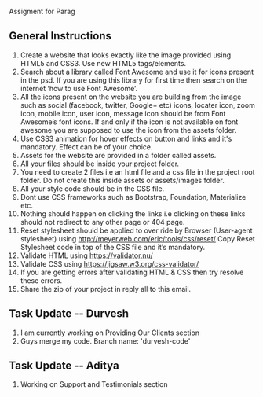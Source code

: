 Assigment for Parag

## General Instructions

1. Create a website that looks exactly like the image provided using HTML5 and CSS3. Use new HTML5 tags/elements.
2. Search about a library called Font Awesome and use it for icons present in the psd. If you are using this library for first time then search on the internet ‘how to use Font Awesome’.
3. All the icons present on the website you are building from the image such as social (facebook, twitter, Google+ etc) icons, locater icon, zoom icon, mobile icon, user icon, message icon should be from Font Awesome’s font icons. If and only if the icon is not available on font awesome you are supposed to use the icon from the assets folder.
4. Use CSS3 animation for hover effects on button and links and it's mandatory. Effect can be of your choice.
5. Assets for the website are provided in a folder called assets.
6. All your files should be inside your project folder.
7. You need to create 2 files i.e an html file and a css file in the project root folder. Do not create this inside assets or assets/images folder. 
8. All your style code should be in the CSS file.
9. Dont use CSS frameworks such as Bootstrap, Foundation, Materialize etc.
10. Nothing should happen on clicking the links i.e clicking on these links should not redirect to any other page or 404 page.
11. Reset stylesheet should be applied to over ride by Browser (User-agent stylesheet) using http://meyerweb.com/eric/tools/css/reset/ Copy Reset Stylesheet code in top of the CSS file and it’s mandatory.
12. Validate HTML using https://validator.nu/
13. Validate CSS using https://jigsaw.w3.org/css-validator/
14.  If you are getting errors after validating HTML & CSS then try resolve these errors. 
15. Share the zip of your project in reply all to this email.

## Task Update -- Durvesh

1. I am currently working on Providing Our Clients section
2. Guys merge my code. Branch name: 'durvesh-code'

## Task Update -- Aditya

1. Working on Support and Testimonials section
